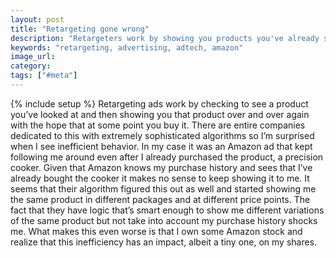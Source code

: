 ```yaml
---
layout: post
title: "Retargeting gone wrong"
description: "Retargeters work by showing you products you've already seen with the hope that you buy it. But why should I see an ad for a product I've already bought?"
keywords: "retargeting, advertising, adtech, amazon"
image_url:
category:
tags: ["#meta"]
---
```

{% include setup %}
Retargeting ads work by checking to see a product you’ve looked at and then showing you that product over and over again with the hope that at some point you buy it. There are entire companies dedicated to this with extremely sophisticated algorithms so I’m surprised when I see inefficient behavior. In my case it was an Amazon ad that kept following me around even after I already purchased the product, a precision cooker. Given that Amazon knows my purchase history and sees that I’ve already bought the cooker it makes no sense to keep showing it to me. It seems that their algorithm figured this out as well and started showing me the same product in different packages and at different price points. The fact that they have logic that’s smart enough to show me different variations of the same product but not take into account my purchase history shocks me. What makes this even worse is that I own some Amazon stock and realize that this inefficiency has an impact, albeit a tiny one, on my shares.
